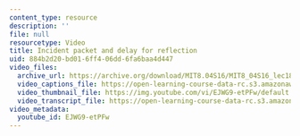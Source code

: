 ```yaml
---
content_type: resource
description: ''
file: null
resourcetype: Video
title: Incident packet and delay for reflection
uid: 884b2d20-bd01-6ff4-06dd-6fa6baa4d447
video_files:
  archive_url: https://archive.org/download/MIT8.04S16/MIT8_04S16_lec18_s1_300k.mp4
  video_captions_file: https://open-learning-course-data-rc.s3.amazonaws.com/8-04-quantum-physics-i-spring-2016/d8daba9ab54b525996ea32c0f71546eb_EJWG9-etPFw.vtt
  video_thumbnail_file: https://img.youtube.com/vi/EJWG9-etPFw/default.jpg
  video_transcript_file: https://open-learning-course-data-rc.s3.amazonaws.com/8-04-quantum-physics-i-spring-2016/f72d7b601891b1f84de9d39aaf60cbed_EJWG9-etPFw.pdf
video_metadata:
  youtube_id: EJWG9-etPFw
---
```

